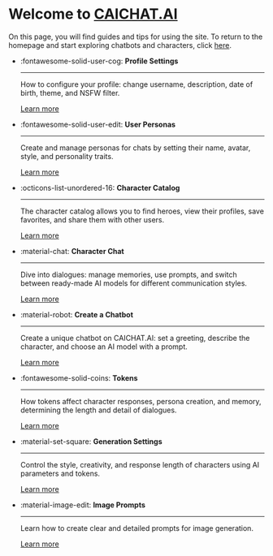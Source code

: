 # Welcome to [CAICHAT.AI](https://caichat.ai)  

On this page, you will find guides and tips for using the site. To return to the homepage and start exploring chatbots and characters, click [here](https://caichat.ai).

<div class="grid cards" markdown>

-   :fontawesome-solid-user-cog: __Profile Settings__

    ---

    How to configure your profile: change username, description, date of birth, theme, and NSFW filter.

    [Learn more](profile-settings/)

-   :fontawesome-solid-user-edit: __User Personas__

    ---

    Create and manage personas for chats by setting their name, avatar, style, and personality traits.

    [Learn more](user-personas/)

-   :octicons-list-unordered-16: __Character Catalog__

    ---

    The character catalog allows you to find heroes, view their profiles, save favorites, and share them with other users.

    [Learn more](characters-catalog/)

-   :material-chat: __Character Chat__

    ---

    Dive into dialogues: manage memories, use prompts, and switch between ready-made AI models for different communication styles.

    [Learn more](character-chats/)

-   :material-robot: __Create a Chatbot__

    ---

    Create a unique chatbot on CAICHAT.AI: set a greeting, describe the character, and choose an AI model with a prompt.

    [Learn more](creating-chatbot/)

-   :fontawesome-solid-coins: __Tokens__

    ---

    How tokens affect character responses, persona creation, and memory, determining the length and detail of dialogues.

    [Learn more](tokens/)

-   :material-set-square: __Generation Settings__

    ---

    Control the style, creativity, and response length of characters using AI parameters and tokens.

    [Learn more](generation-settings/)

-   :material-image-edit: __Image Prompts__

    ---

    Learn how to create clear and detailed prompts for image generation.

    [Learn more](image-prompts/)

</div>